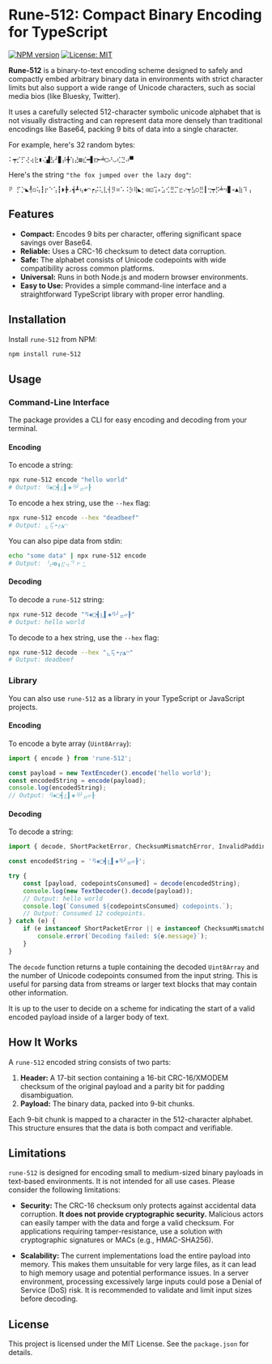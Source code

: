 # Rune-512: Compact Binary Encoding for TypeScript

[![NPM version](https://badge.fury.io/js/rune-512.svg)](https://badge.fury.io/js/rune-512)
[![License: MIT](https://img.shields.io/badge/License-MIT-yellow.svg)](https://opensource.org/licenses/MIT)

**Rune-512** is a binary-to-text encoding scheme designed to safely and compactly embed arbitrary binary data in environments with strict character limits but also support a wide range of Unicode characters, such as social media bios (like Bluesky, Twitter).

It uses a carefully selected 512-character symbolic unicode alphabet that is not visually distracting and can represent data more densely than traditional encodings like Base64, packing 9 bits of data into a single character.

For example, here's 32 random bytes:

```
⠅┯⡊⡋⢜⢴⣗▮⢌▟⣣┘▊⡼╋⢱⣜▧⣎━▋◰╾╧□⠜◡⢎⣙⠴▀
```

Here's the string `"the fox jumped over the lazy dog"`:

```
⠟ ⡋⡑◣┦◻⢥┇⡖⠑⢡┇◗╊◞┪┹⢦◈◠┍⡬⢅⣇┤⡻⠶⠡⠨⡳⢿◣⡂◎◱⢩▵⣡⢊⣛⡉⣖⠔┭⣣○⣛┃⢒┯⡫╧⠲▊◃▲⣷⠹⢠
```

## Features

- **Compact:** Encodes 9 bits per character, offering significant space savings over Base64.
- **Reliable:** Uses a CRC-16 checksum to detect data corruption.
- **Safe:** The alphabet consists of Unicode codepoints with wide compatibility across common platforms.
- **Universal:** Runs in both Node.js and modern browser environments.
- **Easy to Use:** Provides a simple command-line interface and a straightforward TypeScript library with proper error handling.

## Installation

Install `rune-512` from NPM:

```bash
npm install rune-512
```

## Usage

### Command-Line Interface

The package provides a CLI for easy encoding and decoding from your terminal.

#### Encoding

To encode a string:
```bash
npx rune-512 encode "hello world"
# Output: ⠻◈□┫⣆▍◈⠻╯⣤▱┠
```

To encode a hex string, use the `--hex` flag:
```bash
npx rune-512 encode --hex "deadbeef"
# Output: ⣄⢯╺╭◮◠
```

You can also pipe data from stdin:
```bash
echo "some data" | npx rune-512 encode
# Output: ⠘⡴◍╻⣖⢤⠙⠰╴⣂
```

#### Decoding

To decode a `rune-512` string:
```bash
npx rune-512 decode "⠻◈□┫⣆▍◈⠻╯⣤▱┠"
# Output: hello world
```

To decode to a hex string, use the `--hex` flag:
```bash
npx rune-512 decode --hex "⣄⢯╺╭◮◠"
# Output: deadbeef
```

### Library

You can also use `rune-512` as a library in your TypeScript or JavaScript projects.

#### Encoding

To encode a byte array (`Uint8Array`):

```typescript
import { encode } from 'rune-512';

const payload = new TextEncoder().encode('hello world');
const encodedString = encode(payload);
console.log(encodedString);
// Output: ⠻◈□┫⣆▍◈⠻╯⣤▱┠
```

#### Decoding

To decode a string:

```typescript
import { decode, ShortPacketError, ChecksumMismatchError, InvalidPaddingError } from 'rune-512';

const encodedString = '⠻◈□┫⣆▍◈⠻╯⣤▱┠';

try {
    const [payload, codepointsConsumed] = decode(encodedString);
    console.log(new TextDecoder().decode(payload));
    // Output: hello world
    console.log(`Consumed ${codepointsConsumed} codepoints.`);
    // Output: Consumed 12 codepoints.
} catch (e) {
    if (e instanceof ShortPacketError || e instanceof ChecksumMismatchError || e instanceof InvalidPaddingError) {
        console.error(`Decoding failed: ${e.message}`);
    }
}
```

The `decode` function returns a tuple containing the decoded `Uint8Array` and the number of Unicode codepoints consumed from the input string. This is useful for parsing data from streams or larger text blocks that may contain other information.

It is up to the user to decide on a scheme for indicating the start of a valid encoded payload inside of a larger body of text.

## How It Works

A `rune-512` encoded string consists of two parts:

1.  **Header:** A 17-bit section containing a 16-bit CRC-16/XMODEM checksum of the original payload and a parity bit for padding disambiguation.
2.  **Payload:** The binary data, packed into 9-bit chunks.

Each 9-bit chunk is mapped to a character in the 512-character alphabet. This structure ensures that the data is both compact and verifiable.

## Limitations

`rune-512` is designed for encoding small to medium-sized binary payloads in text-based environments. It is not intended for all use cases. Please consider the following limitations:

*   **Security:** The CRC-16 checksum only protects against accidental data corruption. **It does not provide cryptographic security.** Malicious actors can easily tamper with the data and forge a valid checksum. For applications requiring tamper-resistance, use a solution with cryptographic signatures or MACs (e.g., HMAC-SHA256).

*   **Scalability:** The current implementations load the entire payload into memory. This makes them unsuitable for very large files, as it can lead to high memory usage and potential performance issues. In a server environment, processing excessively large inputs could pose a Denial of Service (DoS) risk. It is recommended to validate and limit input sizes before decoding.

## License

This project is licensed under the MIT License. See the `package.json` for details.
